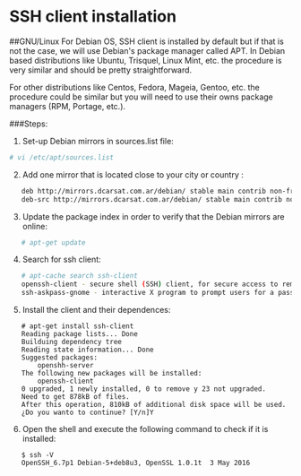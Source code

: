 # SSH client installation

##GNU/Linux
For Debian OS, SSH client is installed by default but if that is not the case, we will use Debian's package
manager called APT. In Debian based distributions like Ubuntu, Trisquel, Linux Mint, etc. the procedure is 
very similar and should be pretty straightforward.

For other distributions like Centos, Fedora, Mageia, Gentoo, etc. the procedure could be similar but
you will need to use their owns package managers (RPM, Portage, etc.).

###Steps:

1. Set-up Debian mirrors in sources.list file:
```bash
# vi /etc/apt/sources.list
```
2. Add one mirror that is located close to your city or country :
```bash
   deb http://mirrors.dcarsat.com.ar/debian/ stable main contrib non-free
   deb-src http://mirrors.dcarsat.com.ar/debian/ stable main contrib non-free
```
3. Update the package index in order to verify that the Debian mirrors are online:
```bash
   # apt-get update
```
4. Search for ssh client: 
```bash
   # apt-cache search ssh-client
   openssh-client - secure shell (SSH) client, for secure access to remote machines
   ssh-askpass-gnome - interactive X program to prompt users for a passphrase for ssh-add
```
5. Install the client and their dependences:
```ShellSession
   # apt-get install ssh-client
   Reading package lists... Done
   Builduing dependency tree       
   Reading state information... Done
   Suggested packages:
       openshh-server
   The following new packages will be installed:
       openssh-client 
   0 upgraded, 1 newly installed, 0 to remove y 23 not upgraded.
   Need to get 878kB of files.
   After this operation, 810kB of additional disk space will be used.
   ¿Do you wanto to continue? [Y/n]Y
```
6. Open the shell and execute the following command to check if it is installed:
```Shell
   $ ssh -V
   OpenSSH_6.7p1 Debian-5+deb8u3, OpenSSL 1.0.1t  3 May 2016
```
